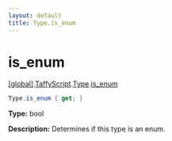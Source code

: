 ```yaml
---
layout: default
title: Type.is_enum
---
```


# is_enum

[\[global\]]({{site.baseurl}}/docs/).[TaffyScript]({{site.baseurl}}/docs/TaffyScript/).[Type]({{site.baseurl}}/docs/TaffyScript/Type/).[is_enum]({{site.baseurl}}/docs/TaffyScript/Type/is_enum/)

```cs
Type.is_enum { get; }
```

**Type:** bool

**Description:** Determines if this type is an enum.
